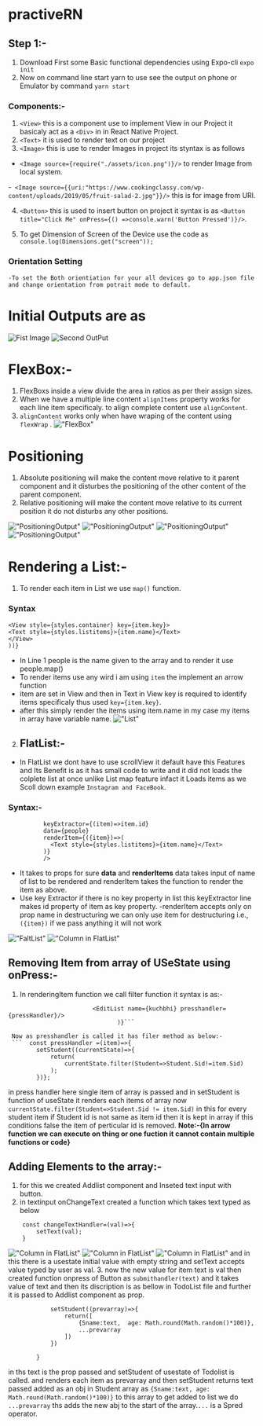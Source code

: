 # practiveRN

## Step 1:-

1. Download First some Basic functional dependencies using Expo-cli `expo init`
2. Now on command line start yarn to use see the output on phone or Emulator by command `yarn start`

### Components:-

1.  `<View>` this is a component use to implement View in our Project it basicaly act as a `<Div>` in in React Native Project.
2.  `<Text>` it is used to render text on our project
3.  `<Image>` this is use to render Images in project its styntax is as follows

- `<Image source={require("./assets/icon.png")}/>` to render Image from local system.

-` <Image source={{uri:"https://www.cookingclassy.com/wp-content/uploads/2019/05/fruit-salad-2.jpg"}}/>` this is for image from URl.

4.  `<Button>` this is used to insert button on project it syntax is as `<Button title="Click Me" onPress={() =>console.warn('Button Pressed')}/>`.

5.  To get Dimension of Screen of the Device use the code as `console.log(Dimensions.get("screen"));`

### Orientation Setting

    -To set the Both orientiation for your all devices go to app.json file and change orientation from potrait mode to default.

# Initial Outputs are as

![Fist Image](./assets/images/img1.jpeg "Fist Image")
![Second OutPut](./assets/images//img2.jpeg "Second Image")

# FlexBox:-

1. FlexBoxs inside a view divide the area in ratios as per their assign sizes.
2. When we have a multiple line content `alignItems` property works for each line item specificaly. to align complete content use `alignContent`.
3. `alignContent` works only when have wraping of the content using `flexWrap` .
   !["FlexBox"](./assets/images/Flex.png "FlexBox")

# Positioning

1. Absolute positioning will make the content move relative to it parent component and it disturbes the positioning of the other content of the parent component.
2. Relative positioning will make the content move relative to its current position it do not disturbs any other positions.

!["PositioningOutput"](./assets/images/Position1.png "PositioningOutput")
!["PositioningOutput"](./assets/images/Position2.png "PositioningOutput")
!["PositioningOutput"](./assets/images/Position3.png "PositioningOutput")
!["PositioningOutput"](./assets/images/Position4.png "PositioningOutput")

# Rendering a List:-

1. To render each item in List we use `map()` function.

### Syntax

```{people.map(item =>(
<View style={styles.container} key={item.key}>
<Text style={styles.listitems}>{item.name}</Text>
</View>
))}
```

- In Line 1 people is the name given to the array and to render it use people.map()
- To render items use any wird i am using `item` the implement an arrow function
- item are set in View and then in Text in View key is required to identify items specificaly thus used `key={item.key}`.
- after this simply render the items using item.name in my case my items in array have variable name.
  !["List"](./assets/images/List.png "List")

2. ## FlatList:-

- In FlatList we dont have to use scrollView it default have this Features and Its Benefit is as it has small code to write and it did not loads the colplete list at once unlike List map feature infact it Loads items as we Scoll down example `Instagram and FaceBook`.

### Syntax:-

```<FlatList
          keyExtractor={(item)=>item.id}
          data={people}
          renderItem={({item})=>(
            <Text style={styles.listitems}>{item.name}</Text>
          )}
          />
```

- It takes to props for sure **data** and **renderItems** data takes input of name of list to be rendered and renderItem takes the function to render the item as above.
- Use key Extractor if there is no key property in list this keyExtractor line makes id property of item as key property.
  -renderItem accepts only on prop name in destructuring we can only use item for destructuring i.e., `({item})` if we pass anything it will not work

!["FaltList"](./assets/images/FlatList.png "FlatList")
!["Column in FlatList"](./assets/images/ColumnFlatList.png "FlatList")

## Removing Item from array of USeState using onPress:-

1. In renderingItem function we call filter function it syntax is as:-

````renderItem={({item: kuchbhi})=>(
                        <EditList name={kuchbhi} presshandler={pressHandler}/>
                               )}```

 Now as presshandler is called it has filer method as below:-
 ```  const pressHandler =(item)=>{
        setStudent((currentState)=>{
            return(
                currentState.filter(Student=>Student.Sid!=item.Sid)
            );
        })};
````

in press handler here single item of array is passed and in setStudent is function of useState it renders each items of array now
`currentState.filter(Student=>Student.Sid != item.Sid)`
in this for every student item if Student id is not same as item id then it is kept in array if this conditions false the item of perticular id is removed.
**Note:-{In arrow function we can execute on thing or one fuction it cannot contain multiple functions or code}**

## Adding Elements to the array:-

1. for this we created Addlist component and Inseted text input with button.
2. in textinput onChangeText created a function which takes text typed as below

```const [text, setText]=useState('');
    const changeTextHandler=(val)=>{
        setText(val);
    }
```

!["Column in FlatList"](./assets/images/TxtInput.png "FlatList")
!["Column in FlatList"](./assets/images/TodoList.png "FlatList")
!["Column in FlatList"](./assets/images/AddItem.png "FlatList")
and in this there is a usestate initial value with empty string and setText accepts value typed by user as val. 3. now the new value for item text is val then created function onpress of Button as `submithandler(text)` and it takes value of text and then its discription is as bellow in TodoList file and further it is passed to Addlist component as prop.

```const submitHandler=(text)=>{
            setStudent((prevarray)=>{
                return([
                    {Sname:text,  age: Math.round(Math.random()*100)},
                    ...prevarray
                ])
            })

        }
```

in ths text is the prop passed and setStudent of usestate of Todolist is called.
and renders each item as prevarray and then setStudent returns text passed added as an obj in Student array as `{Sname:text, age: Math.round(Math.random()*100)}` to this array to get added to list we do `...prevarray` ths adds the new abj to the start of the array.`...` is a Spred operator.
